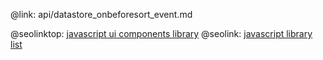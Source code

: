 @link: api/datastore_onbeforesort_event.md

@seolinktop: [javascript ui components library](https://webix.com)
@seolink: [javascript library list](https://webix.com/widget/list/)
